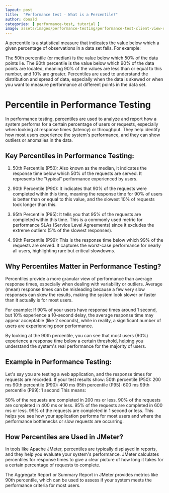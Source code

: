 ```yaml
---
layout: post
title:  "Performance test - What is a Percentile?"
author: donald
categories: [ performance-test, tutorial ]
image: assets/images/performance-testing/performance-test-client-view-server-view.png
---
```

A percentile is a statistical measure that indicates the value below which a given percentage of observations in a data set falls. For example:

The 50th percentile (or median) is the value below which 50% of the data points lie.
The 90th percentile is the value below which 90% of the data points are located, meaning 90% of the values are less than or equal to this number, and 10% are greater.
Percentiles are used to understand the distribution and spread of data, especially when the data is skewed or when you want to measure performance at different points in the data set.

# Percentile in Performance Testing

In performance testing, percentiles are used to analyze and report how a system performs for a certain percentage of users or requests, especially when looking at response times (latency) or throughput. They help identify how most users experience the system's performance, and they can show outliers or anomalies in the data.

## Key Percentiles in Performance Testing:
1. 50th Percentile (P50):
   Also known as the median, it indicates the response time below which 50% of the requests are served. It represents the "typical" performance experienced by users.

2. 90th Percentile (P90):
   It indicates that 90% of the requests were completed within this time, meaning the response time for 90% of users is better than or equal to this value, and the slowest 10% of requests took longer than this.

3. 95th Percentile (P95):
   It tells you that 95% of the requests are completed within this time. This is a commonly used metric for performance SLAs (Service Level Agreements) since it excludes the extreme outliers (5% of the slowest responses).

4. 99th Percentile (P99):
   This is the response time below which 99% of the requests are served. It captures the worst-case performance for nearly all users, highlighting rare but critical slowdowns.

## Why Percentiles Matter in Performance Testing?
Percentiles provide a more granular view of performance than average response times, especially when dealing with variability or outliers. Average (mean) response times can be misleading because a few very slow responses can skew the results, making the system look slower or faster than it actually is for most users.

For example: If 90% of your users have response times around 1 second, but 10% experience a 10-second delay, the average response time may appear acceptable (like 2 seconds), while in reality, a significant number of users are experiencing poor performance.

By looking at the 90th percentile, you can see that most users (90%) experience a response time below a certain threshold, helping you understand the system's real performance for the majority of users.

## Example in Performance Testing:
Let's say you are testing a web application, and the response times for requests are recorded. If your test results show: 50th percentile (P50): 200 ms 90th percentile (P90): 400 ms 95th percentile (P95): 600 ms 99th percentile (P99): 1 second This means:

50% of the requests are completed in 200 ms or less. 90% of the requests are completed in 400 ms or less. 95% of the requests are completed in 600 ms or less. 99% of the requests are completed in 1 second or less. This helps you see how your application performs for most users and where the performance bottlenecks or slow requests are occurring.

## How Percentiles are Used in JMeter?
In tools like Apache JMeter, percentiles are typically displayed in reports, and they help you evaluate your system's performance. JMeter calculates percentiles for response times to give a clear picture of how long it takes for a certain percentage of requests to complete.

The Aggregate Report or Summary Report in JMeter provides metrics like 90th percentile, which can be used to assess if your system meets the performance criteria for most users.
